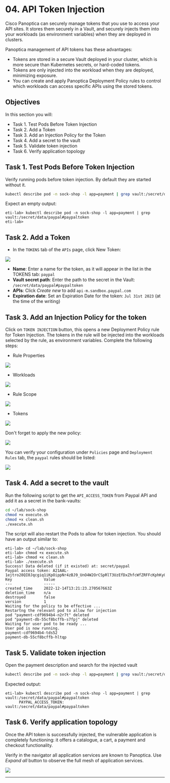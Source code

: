 # 04. API Token Injection

Cisco Panoptica can securely manage tokens that you use to access your API sites. It stores them securely in a Vault, and securely injects them into your workloads (as environment variables) when they are deployed in clusters.

Panoptica management of API tokens has these advantages:

- Tokens are stored in a secure Vault deployed in your cluster, which is more secure than Kubernetes secrets, or hard-coded tokens.
- Tokens are only injected into the workload when they are deployed, minimizing exposure.
- You can create and apply Panoptica Deployment Policy rules to control which workloads can access specific APIs using the stored tokens.

## Objectives

In this section you will:

- Task 1. Test Pods Before Token Injection
- Task 2. Add a Token
- Task 3. Add an Injection Policy for the Token
- Task 4. Add a secret to the vault
- Task 5. Validate token injection
- Task 6. Verify application topology

## Task 1. Test Pods Before Token Injection

Verify running pods before token injection. By default they are started without it.

```bash
kubectl describe pod -n sock-shop -l app=payment | grep vault:/secret/data/paypal#paypaltoken
```

Expect an empty output:

```console
eti-lab> kubectl describe pod -n sock-shop -l app=payment | grep vault:/secret/data/paypal#paypaltoken
eti-lab>
```


## Task 2. Add a Token

- In the `TOKENS` tab of the `APIs` page, click New Token:

![](./images/05_49_58.jpg)

- **Name**: Enter a name for the token, as it will appear in the list in the TOKENS tab: `paypal`
- **Vault secret path**: Enter the path to the secret in the Vault: `/secret/data/paypal#paypaltoken`
- **APIs**: Click *Create new* to add `api-m.sandbox.paypal.com`
- **Expiration date**: Set an Expiration Date for the token: `Jul 31st 2023` (at the time of the writing)

## Task 3. Add an Injection Policy for the token

Click on `TOKEN INJECTION` button, this opens a new Deployment Policy rule for Token Injection. The tokens in the rule will be injected into the workloads selected by the rule, as environment variables. Complete the following steps:

- Rule Properties

![](./images/05_52_25.jpg)

- Workloads
  
![](./images/05_52_06.jpg)

- Rule Scope

![](./images/05_52_49.jpg)

- Tokens

![](./images/05_53_07.jpg)

Don't forget to apply the new policy:

![](./images/Screenshot%202023-01-13%20at%2017.31.41.png)

You can verify your configuration under `Policies` page and `Deployment Rules` tab, the `paypal` rules should be listed:

![](./images/05_50_55.jpg)

## Task 4. Add a secret to the vault

Run the following script to get the `API_ACCESS_TOKEN` from Paypal API and add it as a secret in the bank-vaults:

```bash
cd ~/lab/sock-shop
chmod +x execute.sh
chmod +x clean.sh
./execute.sh
```

The script will also restart the Pods to allow for token injection. You should have an output similar to:

```console
eti-lab> cd ~/lab/sock-shop
eti-lab> chmod +x execute.sh
eti-lab> chmod +x clean.sh
eti-lab> ./execute.sh
Success! Data deleted (if it existed) at: secret/paypal
Paypal access token: A21AAL-1ejtro28QI0Jqcgiq1iKpOippNr4zBJ9_UnO4W2OrCSpRlT3UzEfDxZhfcWfZRFFcKphKy0rMVLZiMWHjQLdHWiEuQ
Key              Value
---              -----
created_time     2022-12-14T13:21:23.270567663Z
deletion_time    n/a
destroyed        false
version          1
Waiting for the policy to be effective ...
Restartng the relevant pod to allow for injection
pod "payment-cdf9694b4-n2r7t" deleted
pod "payment-db-55cf8bcffb-s7fpj" deleted
Waiting for user pod to be ready ...
User pod is now running.
payment-cdf9694b4-tds52
payment-db-55cf8bcffb-hltqp
```

## Task 5. Validate token injection

Open the payment description and search for the injected vault

```bash
kubectl describe pod -n sock-shop -l app=payment | grep vault:/secret/data/paypal#paypaltoken
```

Expected output:

```console
eti-lab> kubectl describe pod -n sock-shop -l app=payment | grep vault:/secret/data/paypal#paypaltoken
      PAYPAL_ACCESS_TOKEN:           vault:/secret/data/paypal#paypaltoken
```

## Task 6. Verify application topology

Once the API token is successfully injected, the vulnerable application is completely functioning: it offers a catalogue, a cart, a payment and checkout functionality.

Verify in the navigator all application services are known to Panoptica. Use *Expand all* button to observe the full mesh of application services.

![](images/Screenshot%202022-12-20%20at%2013.09.30.png)

---
